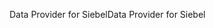 <span data-ttu-id="1a453-101">Data Provider for Siebel</span><span class="sxs-lookup"><span data-stu-id="1a453-101">Data Provider for Siebel</span></span>